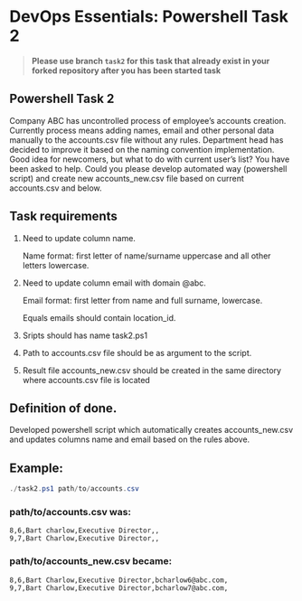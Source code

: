 # DevOps Essentials: Powershell Task 2

> **Please use branch `task2` for this task that already exist in your forked repository after you has been started task**

## Powershell Task 2

Company ABC has uncontrolled process of employee’s accounts creation. Currently process means
adding names, email and other personal data manually to the accounts.csv file without any rules.
Department head has decided to improve it based on the naming convention implementation. Good
idea for newcomers, but what to do with current user’s list? You have been asked to help. Could you please
develop automated way (powershell script) and create new accounts_new.csv file based on current
accounts.csv and below.

## Task requirements

1) Need to update column name.

    Name format: first letter of name/surname uppercase and all other letters lowercase.

2) Need to update column email with domain @abc.

    Email format: first letter from name and full surname, lowercase.

    Equals emails should contain location_id.

3) Sripts should has name task2.ps1

4) Path to accounts.csv file should be as argument to the script.

5) Result file accounts_new.csv should be created in the same directory where accounts.csv file is located

## Definition of done.

Developed powershell script which automatically creates accounts_new.csv and updates columns name and email based on the rules above.

## Example:
```powershell
./task2.ps1 path/to/accounts.csv
```
### path/to/accounts.csv was:
```csv
8,6,Bart charlow,Executive Director,,
9,7,Bart Charlow,Executive Director,,
```
### path/to/accounts_new.csv became:
```csv
8,6,Bart Charlow,Executive Director,bcharlow6@abc.com,
9,7,Bart Charlow,Executive Director,bcharlow7@abc.com,
```
